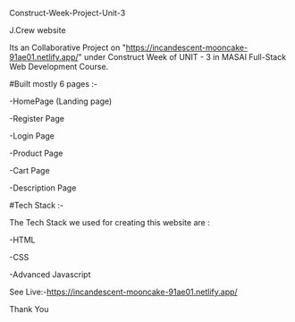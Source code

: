 Construct-Week-Project-Unit-3

J.Crew website

Its an Collaborative Project on "https://incandescent-mooncake-91ae01.netlify.app/" under Construct Week of UNIT - 3 in MASAI Full-Stack Web Development Course.

#Built mostly 6 pages :-

-HomePage (Landing page)

-Register Page

-Login Page

-Product Page

-Cart Page

-Description Page



#Tech Stack :-

The Tech Stack we used for creating this website are :

 -HTML
 
 -CSS
 
 -Advanced Javascript
 
 
 See Live:-https://incandescent-mooncake-91ae01.netlify.app/


Thank You



